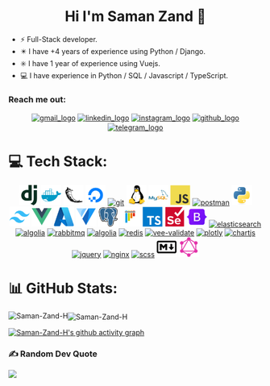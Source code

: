 <h1 align="center">Hi I'm Saman Zand 👋</h1>

- ⚡  Full-Stack developer.
- :eight_pointed_black_star:  I have +4 years of experience using Python / Django.
- :eight_spoked_asterisk:  I have 1 year of experience using Vuejs.
- 💻  I have experience in Python / SQL / Javascript / TypeScript.


<h3 align="left">Reach me out:</h3>
<p align="center">
<a href="mailto:tnsperuse@gmail.com" target="blank"><img align="center" src="https://upload.wikimedia.org/wikipedia/commons/thumb/7/7e/Gmail_icon_%282020%29.svg/512px-Gmail_icon_%282020%29.svg.png?20221017173631" alt="gmail_logo" height="30" width="40" /></a>
<a href="https://linkedin.com/in/saman-zand-h" target="blank"><img align="center" src="https://raw.githubusercontent.com/rahuldkjain/github-profile-readme-generator/master/src/images/icons/Social/linked-in-alt.svg" alt="linkedin_logo" height="30" width="40" /></a>
<a href="https://instagram.com/t.n.saman" target="blank"><img align="center" src="https://raw.githubusercontent.com/rahuldkjain/github-profile-readme-generator/master/src/images/icons/Social/instagram.svg" alt="instagram_logo" height="30" width="40" /></a>
<a href="https://github.com/saman-zand-h" target="blank"><img align="center" src="https://raw.githubusercontent.com/rahuldkjain/github-profile-readme-generator/master/src/images/icons/Social/github.svg" alt="github_logo" height="30" width="40" /></a>
<a href="https://t.me/RobSaman" target="blank"><img align="center" src="https://raw.githubusercontent.com/rahuldkjain/github-profile-readme-generator/7ec05081dcb25f30e71cd7200fcd360f5daf1111/src/images/icons/Social/telegram.svg" alt="telegram_logo" height="30" width="40" /></a>
</p>

# 💻 Tech Stack:
<p align="center">
<a href="https://djangoproject.com/" target="blank"><img src="https://raw.githubusercontent.com/devicons/devicon/master/icons/django/django-plain.svg" alt="django" width="40" height="40" /></a>
<a href="https://docker.com/" target="blank"><img src="https://raw.githubusercontent.com/devicons/devicon/master/icons/docker/docker-plain.svg" alt="docker" width="40" height="40" /></a>
<a href="https://flask.palletsprojects.com" target="blank"><img src="https://raw.githubusercontent.com/devicons/devicon/master/icons/flask/flask-original.svg" alt="flask" width="40" height="40" /></a>
<a href="https://digitalocean.com" target="blank"><img src="https://raw.githubusercontent.com/devicons/devicon/master/icons/digitalocean/digitalocean-original.svg" alt="digitalocean" width="40" height="40" /></a>
<a href="https://git-scm.com/" target="blank"><img src="https://www.vectorlogo.zone/logos/git-scm/git-scm-icon.svg" alt="git" width="40" height="40" /></a>
<a href="https://www.linux.org/" target="blank"><img src="https://raw.githubusercontent.com/devicons/devicon/master/icons/linux/linux-original.svg" alt="linux" width="40" height="40" /></a>
<a href="https://www.mysql.com/" target="blank"><img src="https://raw.githubusercontent.com/devicons/devicon/master/icons/mysql/mysql-original-wordmark.svg" alt="mysql" width="40" height="40" /></a>
<a href="https://javascript.com" target="blank"><img src="https://raw.githubusercontent.com/devicons/devicon/master/icons/javascript/javascript-original.svg" alt="javascript" width="40" height="40" /></a>
<a href="https://postman.com" target="blank"><img src="https://www.vectorlogo.zone/logos/getpostman/getpostman-icon.svg" alt="postman" width="40" height="40" /></a>
<a href="https://www.python.org" target="blank"><img src="https://raw.githubusercontent.com/devicons/devicon/master/icons/python/python-original.svg" alt="python" width="40" height="40" /></a>
<a href="https://tailwindcss.com/" target="blank"><img src="https://raw.githubusercontent.com/devicons/devicon/master/icons/tailwindcss/tailwindcss-plain.svg" alt="tailwindcss" width="40" height="40" /></a>
<a href="https://vuejs.org" target="blank"><img src="https://raw.githubusercontent.com/devicons/devicon/master/icons/vuejs/vuejs-original.svg" alt="vuejs" width="40" height="40" /></a>
<a href="https://azure.microsoft.com" target="blank"><img src="https://raw.githubusercontent.com/devicons/devicon/master/icons/azure/azure-original.svg" alt="azure" width="40" height="40" /></a>
<a href="https://vuetifyjs.com" target="blank"><img src="https://raw.githubusercontent.com/devicons/devicon/master/icons/vuetify/vuetify-original.svg" alt="vuetify" width="40" height="40" /></a>
<a href="https://www.python.org" target="blank"><img src="https://raw.githubusercontent.com/devicons/devicon/master/icons/postgresql/postgresql-original.svg" alt="postgresql" width="40" height="40" /></a> 
<a href="https://pytest.org" target="blank"><img src="https://raw.githubusercontent.com/devicons/devicon/master/icons/pytest/pytest-original.svg" alt="pytest" width="40" height="40" /></a>  
<a href="https://typescript.com" target="blank"><img src="https://raw.githubusercontent.com/devicons/devicon/master/icons/typescript/typescript-original.svg" alt="typescript" width="40" height="40" /></a>
<a href="https://selenium.dev" target="blank"><img src="https://raw.githubusercontent.com/devicons/devicon/master/icons/selenium/selenium-original.svg" alt="selenium" width="40" height="40" /></a>
<a href="https://getboostrap.com" target="blank"><img src="https://raw.githubusercontent.com/devicons/devicon/master/icons/bootstrap/bootstrap-original.svg" alt="bootstrap" width="40" height="40" /></a>
<a href="https://elastic.co" target="blank"><img src="https://www.vectorlogo.zone/logos/elastic/elastic-icon.svg" width="40" height="40" alt="elasticsearch"></a>
<a href="https://alogolia.com" target="blank"><img src="https://www.vectorlogo.zone/logos/algolia/algolia-icon.svg" width="40" height="40" alt="algolia"></a>
<a href="https://rabbitmq.com" target="blank"><img src="https://www.vectorlogo.zone/logos/rabbitmq/rabbitmq-icon.svg" width="40" height="40" alt="rabbitmq"></a>
<a href="https://redis.io" target="blank"><img src="https://www.vectorlogo.zone/logos/redis/redis-icon.svg" width="40" height="40" alt="algolia"></a>
<a href="https://aws.amazon.com" target="blank"><img src="https://www.vectorlogo.zone/logos/amazon_aws/amazon_aws-icon.svg" alt="redis" width="40" height="40" /></a>
<a href="https://vee-validate.logaretm.com/v4" target="blank"><img src="https://vee-validate.logaretm.com/v4/logo.png" alt="vee-validate" width="40" height="40" /></a>
<a href="https://plotly.com" target="blank"><img src="https://www.vectorlogo.zone/logos/plot_ly/plot_ly-icon.svg" alt="plotly" width="40" height="40" /></a>
<a href="https://chartjs.org" target="blank"><img src="https://chartjs.org/docs/latest/favicon.ico" alt="chartjs" width="40" height="40" /></a>
<a href="https://jquery.com" target="blank"><img src="https://www.vectorlogo.zone/logos/jquery/jquery-icon.svg" alt="jquery" width="40" height="40" /></a>
<a href="https://nginx.com" target="blank"><img src="https://www.vectorlogo.zone/logos/nginx/nginx-icon.svg" alt="nginx" width="40" height="40" /></a>
<a href="https://scss-lang.com" target="blank"><img src="https://www.vectorlogo.zone/logos/sass-lang/sass-lang-icon.svg" alt="scss" width="40" height="40" /></a>
<a href="https://markdownguild.org" target="blank"><img src="https://github.com/devicons/devicon/blob/master/icons/markdown/markdown-original.svg" alt="markdown" width="40" height="40" /></a>
<a href="https://graphql.org" target="blank"><img src="https://raw.githubusercontent.com/devicons/devicon/1119b9f84c0290e0f0b38982099a2bd027a48bf1/icons/graphql/graphql-plain.svg" alt="graphql" width="40" height="40" /></a>
</p>

# 📊 GitHub Stats:
<p><img align="left" src="https://github-readme-stats.vercel.app/api/top-langs?username=saman-zand-h&show_icons=true&theme=dark&locale=en&layout=compact" alt="Saman-Zand-H" /></p>

<p><img align="center" src="https://github-readme-streak-stats.herokuapp.com/?user=saman-zand-h&theme=dark" alt="Saman-Zand-H" /></p>

[![Saman-Zand-H's github activity graph](https://github-readme-activity-graph.vercel.app/graph?username=saman-zand-h&theme=tokyo-night)](https://github.com/ashutosh00710/github-readme-activity-graph)

### ✍️ Random Dev Quote
![](https://quotes-github-readme.vercel.app/api?type=horizontal&theme=radical)

